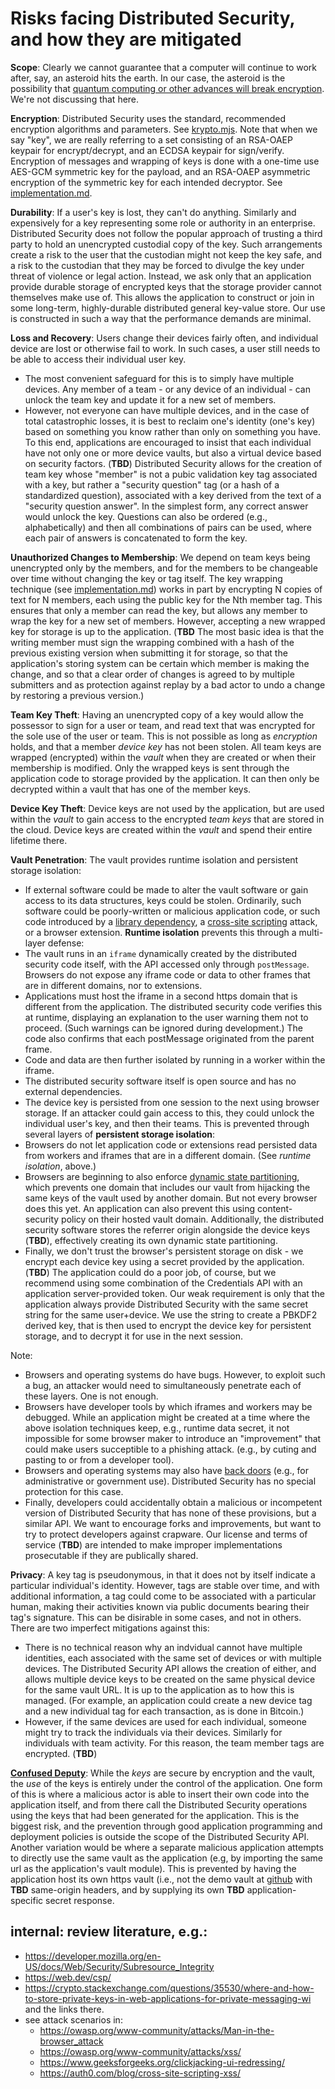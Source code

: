 # Risks facing Distributed Security, and how they are mitigated

**Scope**: Clearly we cannot guarantee that a computer will continue to work after, say, an asteroid hits the earth. In our case, the asteroid is the possibility that [quantum computing or other advances will break encryption](https://www.technologyreview.com/2023/10/19/1081389/unbreakable-encryption-quantum-computers-cryptography-math-problems/). We're not discussing that here.

**Encryption**: Distributed Security uses the standard, recommended encryption algorithms and parameters. See [krypto.mjs](../lib/krypto.mjs). Note that when we say "key", we are really referring to a set consisting of an RSA-OAEP keypair for encrypt/decrypt, and an ECDSA keypair for sign/verify. Encryption of messages and wrapping of keys is done with a one-time use AES-GCM symmetric key for the payload, and an RSA-OAEP asymmetric encryption of the symmetric key for each intended decryptor. See [implementation.md](implementation.md).

**Durability**: If a user's key is lost, they can't do anything. Similarly and expensively for a key representing some role or authority in an enterprise. Distributed Security does not follow the popular approach of trusting a third party to hold an unencrypted custodial copy of the key. Such arrangements create a risk to the user that the custodian might not keep the key safe, and a risk to the custodian that they may be forced to divulge the key under threat of violence or legal action. Instead, we ask only that an application provide durable storage of encrypted keys that the storage provider cannot themselves make use of. This allows the application to construct or join in some long-term, highly-durable distributed general key-value store. Our use is constructed in such a way that the performance demands are minimal.

**Loss and Recovery**: Users change their devices fairly often, and individual device are lost or otherwise fail to work. In such cases, a user still needs to be able to access their individual user key. 
- The most convenient safeguard for this is to simply have multiple devices. Any member of a team - or any device of an individual - can unlock the team key and update it for a new set of members.
- However, not everyone can have multiple devices, and in the case of total catastrophic losses, it is best to reclaim one's identity (one's key) based on something you know rather than only on something you have. To this end, applications are encouraged to insist that each individual have not only one or more device vaults, but also a virtual device based on security factors. (**TBD**) Distributed Security allows for the creation of team key whose "member" is not a pubic validation key tag associated with a key, but rather a "security question" tag (or a hash of a standardized question), associated with a key derived from the text of a "security question answer". In the simplest form, any correct answer would unlock the key. Questions can also be ordered (e.g., alphabetically) and then all combinations of pairs can be used, where each pair of answers is concatenated to form the key.

**Unauthorized Changes to Membership**: We depend on team keys being unencrypted only by the members, and for the members to be changeable over time without changing the key or tag itself. The key wrapping technique (see [implementation.md](implementation.md)) works in part by encrypting N copies of text for N members, each using the public key for the Nth member tag. This ensures that only a member can read the key, but allows any member to wrap the key for a new set of members. However, accepting a new wrapped key for storage is up to the application. (**TBD** The most basic idea is that the writing member must sign the wrapping combined with a hash of the previous existing version when submitting it for storage, so that the application's storing system can be certain which member is making the change, and so that a clear order of changes is agreed to by multiple submitters and as protection against replay by a bad actor to undo a change by restoring a previous version.)

**Team Key Theft**: Having an unencrypted copy of a key would allow the possessor to sign for a user or team, and read text that was encrypted for the sole use of the user or team. This is not possible as long as *encryption* holds, and that a member *device key* has not been stolen. All team keys are wrapped (encrypted) within the *vault* when they are created or when their membership is modified. Only the wrapped keys is sent through the application code to storage provided by the application. It can then only be decrypted within a vault that has one of the member keys.

**Device Key Theft**: Device keys are not used by the application, but are used within the *vault* to gain access to the encrypted *team keys* that are stored in the cloud. Device keys are created within the *vault* and spend their entire lifetime there.

**Vault Penetration**: The vault provides runtime isolation and persistent storage isolation:

- If external software could be made to alter the vault software or gain access to its data structures, keys could be stolen. Ordinarily, such software could be poorly-written or malicious application code, or such code introduced by a [library dependency](https://cdn2.hubspot.net/hub/203759/file-1100864196-pdf/docs/Contrast_-_Insecure_Libraries_2014.pdf), a [cross-site scripting](https://owasp.org/www-community/attacks/xss/) attack, or a browser extension. **Runtime isolation** prevents this through a multi-layer defense:
 - The vault runs in an `iframe` dynamically created by the distributed security code itself, with the API accessed only through `postMessage`. Browsers do not expose any iframe code or data to other frames that are in different domains, nor to extensions.
 - Applications must host the iframe in a second https domain that is different from the application. The distributed security code verifies this at runtime, displaying an explanation to the user warning them not to proceed. (Such warnings can be ignored during development.) The code also confirms that each postMessage originated from the parent frame.
 - Code and data are then further isolated by running in a worker within the iframe.
 - The distributed security software itself is open source and has no external dependencies.
- The device key is persisted from one session to the next using browser storage. If an attacker could gain access to this, they could unlock the individual user's key, and then their teams. This is prevented through several layers of **persistent storage isolation**:
 - Browsers do not let application code or extensions read persisted data from workers and iframes that are in a different domain. (See *runtime isolation*, above.)
 - Browsers are beginning to also enforce [dynamic state partitioning](https://developer.mozilla.org/en-US/docs/Web/Privacy/State_Partitioning), which prevents one domain that includes our vault from hijacking the same keys of the vault used by another domain. But not every browser does this yet. An application can also prevent this using content-security policy on their hosted vault domain. Additionally, the distributed security software stores the referrer origin alongside the device keys (**TBD**), effectively creating its own dynamic state partitioning.
 - Finally, we don't trust the browser's persistent storage on disk - we encrypt each device key using a secret provided by the application. (**TBD**) The application could do a poor job, of course, but we recommend using some combination of the Credentials API with an application server-provided token. Our weak requirement is only that the application always provide Distributed Security with the same secret string for the same user+device. We use the string to create a PBKDF2 derived key, that is then used to encrypt the device key for persistent storage, and to decrypt it for use in the next session.

Note:

- Browsers and operating systems do have bugs. However, to exploit such a bug, an attacker would need to simultaneously penetrate each of these layers. One is not enough.
- Browsers have developer tools by which iframes and workers may be debugged. While an application might be created at a time where the above isolation techniques keep, e.g., runtime data secret, it not impossible for some browser maker to introduce an "improvement" that could make users succeptible to a phishing attack. (e.g., by cuting and pasting to or from a developer tool).
- Browsers and operating systems may also have [back doors](https://en.wikipedia.org/wiki/Backdoor_(computing)) (e.g., for administrative or government use). Distributed Security has no special protection for this case.
- Finally, developers could accidentally obtain a malicious or incompetent version of Distributed Security that has none of these provisions, but a similar API. We want to encourage forks and improvements, but want to try to protect developers against crapware. Our license and terms of service (**TBD**) are intended to make improper implementations prosecutable if they are publically shared.

**Privacy**: A key tag is pseudonymous, in that it does not by itself indicate a particular individual's identity. However, tags are stable over time, and with additional information, a tag could come to be associated with a particular human, making their activities known via public documents bearing their tag's signature. This can be disirable in some cases, and not in others. There are two imperfect mitigations against this:
- There is no technical reason why an indvidual cannot have multiple identities, each associated with the same set of devices or with multiple devices. The Distributed Security API allows the creation of either, and allows multiple device keys to be created on the same physical device for the same vault URL. It is up to the application as to how this is managed. (For example, an application could create a new device tag and a new individual tag for each transaction, as is done in Bitcoin.)
- However, if the same devices are used for each individual, someone might try to track the individuals via their devices. Similarly for individuals with team activity. For this reason, the team member tags are encrypted. (**TBD**)

**[Confused Deputy](https://en.wikipedia.org/wiki/Confused_deputy_problem)**: While the *keys* are secure by encryption and the vault, the *use* of the keys is entirely under the control of the application. One form of this is where a malicious actor is able to insert their own code into the application itself, and from there call the Distributed Security operations using the keys that had been generated for the application. This is the biggest risk, and the prevention through good application programming and deployment policies is outside the scope of the Distributed Security API. Another variation would be where a separate malicious application attempts to directly use the same vault as the application (e.g, by importing the same url as the application's vault module). This is prevented by having the application host its own https vault (i.e., not the demo vault at [github](https://kilroy-code.github.io/distributed-security/index.mjs) with **TBD** same-origin headers, and by supplying its own **TBD** application-specific secret response. 

## internal: review literature, e.g.:

- https://developer.mozilla.org/en-US/docs/Web/Security/Subresource_Integrity
- https://web.dev/csp/
- https://crypto.stackexchange.com/questions/35530/where-and-how-to-store-private-keys-in-web-applications-for-private-messaging-wi and the links there.
- see attack scenarios in:
  - https://owasp.org/www-community/attacks/Man-in-the-browser_attack
  - https://owasp.org/www-community/attacks/xss/
  - https://www.geeksforgeeks.org/clickjacking-ui-redressing/
  - https://auth0.com/blog/cross-site-scripting-xss/
